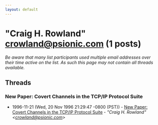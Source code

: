 ```yaml
---
layout: default
---
```


# "Craig H. Rowland" <crowland@psionic.com> (1 posts)

_Be aware that many list participants used multiple email addresses over their time active on the list. As such this page may not contain all threads available._

## Threads

### New Paper: Covert Channels in the TCP/IP Protocol Suite
+ 1996-11-21 (Wed, 20 Nov 1996 21:29:47 -0800 (PST)) - [New Paper: Covert Channels in the TCP/IP Protocol Suite](/archive/1996/11/3f28dd31160668df4465cbb4225c63e97b0151c1a3650710d19e8c844e71f673) - _"Craig H. Rowland" \<crowland@psionic.com\>_

